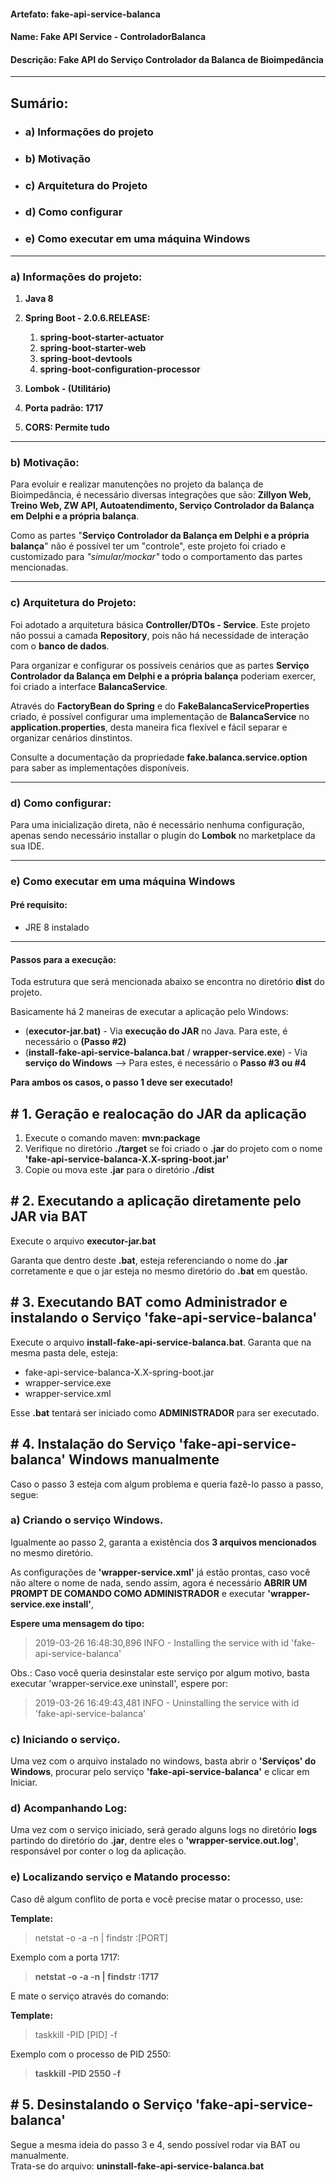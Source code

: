 #### Artefato: fake-api-service-balanca
#### Name: Fake API Service - ControladorBalanca
#### Descrição: Fake API do Serviço Controlador da Balanca de Bioimpedância

---

## Sumário:

- ### a) Informações do projeto
- ### b) Motivação
- ### c) Arquitetura do Projeto
- ### d) Como configurar
- ### e) Como executar em uma máquina Windows

---

### a) Informações do projeto:

1. **Java 8**

2. **Spring Boot - 2.0.6.RELEASE:**
   1. **spring-boot-starter-actuator**
   2. **spring-boot-starter-web**
   3. **spring-boot-devtools**
   4. **spring-boot-configuration-processor**

3. **Lombok - (Utilitário)**

4. **Porta padrão: 1717**

5. **CORS: Permite tudo**

---

### b) Motivação: 

Para evoluir e realizar manutenções no projeto da balança de Bioimpedância, é necessário diversas integrações que são:
**Zillyon Web, Treino Web, ZW API, Autoatendimento, Serviço Controlador da Balança em Delphi e a própria balança**. 

Como as partes "**Serviço Controlador da Balança em Delphi e a própria balança**" não é possível ter um "controle", este projeto foi criado e customizado para *"simular/mockar"* todo o comportamento das partes mencionadas.

---

### c) Arquitetura do Projeto:

Foi adotado a arquitetura básica **Controller/DTOs - Service**.
Este projeto não possui a camada **Repository**, pois não há necessidade de interação com o **banco de dados**.

Para organizar e configurar os possíveis cenários que as partes **Serviço Controlador da Balança em Delphi e a própria balança** poderiam exercer, foi criado a interface **BalancaService**.

Através do **FactoryBean do Spring** e do **FakeBalancaServiceProperties** criado, é possível configurar uma implementação de **BalancaService** no **application.properties**, desta maneira fica flexível e fácil separar e organizar cenários dinstintos.

Consulte a documentação da propriedade **fake.balanca.service.option** para saber as implementações disponíveis.

---

### d) Como configurar:

Para uma inicialização direta, não é necessário nenhuma configuração, apenas sendo necessário installar o plugin do **Lombok** no marketplace da sua IDE.

---

### e) Como executar em uma máquina Windows

#### Pré requisito:

- JRE 8 instalado

---

#### Passos para a execução:

Toda estrutura que será mencionada abaixo se encontra no diretório **dist** do projeto.

Basicamente há 2 maneiras de executar a aplicação pelo Windows:
- (**executor-jar.bat)** - Via **execução do JAR** no Java. Para este, é necessário o **(Passo #2)** 
- (**install-fake-api-service-balanca.bat** / **wrapper-service.exe**) - Via **serviço do Windows** --> Para estes, é necessário o **Passo #3 ou #4**

**Para ambos os casos, o passo 1 deve ser executado!**

## # 1. Geração e realocação do JAR da aplicação

1. Execute o comando maven: **mvn:package**
2. Verifique no diretório **./target** se foi criado o **.jar** do projeto com o nome **'fake-api-service-balanca-X.X-spring-boot.jar'**
3. Copie ou mova este **.jar** para o diretório **./dist**

## # 2. Executando a aplicação diretamente pelo JAR via BAT

Execute o arquivo **executor-jar.bat**

Garanta que dentro deste **.bat**, esteja referenciando o nome do **.jar** corretamente e que
o jar esteja no mesmo diretório do **.bat** em questão.

## # 3. Executando BAT como Administrador e instalando o Serviço 'fake-api-service-balanca'

Execute o arquivo **install-fake-api-service-balanca.bat**.
Garanta que na mesma pasta dele, esteja:

- fake-api-service-balanca-X.X-spring-boot.jar
- wrapper-service.exe
- wrapper-service.xml

Esse **.bat** tentará ser iniciado como **ADMINISTRADOR** para ser executado.

## # 4. Instalação do Serviço 'fake-api-service-balanca' Windows manualmente

Caso o passo 3 esteja com algum problema e queria fazê-lo passo a passo, segue:

### a) Criando o serviço Windows.

Igualmente ao passo 2, garanta a existência dos **3 arquivos mencionados** no mesmo diretório.

As configurações de **'wrapper-service.xml'** já estão prontas, caso você não altere o nome de nada,
sendo assim, agora é necessário **ABRIR UM PROMPT DE COMANDO COMO ADMINISTRADOR** e executar **'wrapper-service.exe install'**,

**Espere uma mensagem do tipo:**
> 2019-03-26 16:48:30,896 INFO  - Installing the service with id 'fake-api-service-balanca'

Obs.: Caso você queria desinstalar este serviço por algum motivo, basta executar 'wrapper-service.exe uninstall', espere por:
> 2019-03-26 16:49:43,481 INFO  - Uninstalling the service with id 'fake-api-service-balanca'

### c) Iniciando o serviço.

Uma vez com o arquivo instalado no windows, basta abrir o **'Serviços' do Windows**, procurar pelo serviço **'fake-api-service-balanca'** e clicar em Iniciar.

### d) Acompanhando Log:

Uma vez com o serviço iniciado, será gerado alguns logs no diretório **logs** partindo do diretório do **.jar**, dentre eles o **'wrapper-service.out.log'**, responsável por conter o log da aplicação.

### e) Localizando serviço e Matando processo:

Caso dê algum conflito de porta e você precise matar o processo, use:

**Template:**
>   netstat -o -a -n | findstr :[PORT]

Exemplo com a porta 1717:
>   **netstat -o -a -n | findstr :1717**

E mate o serviço através do comando:

**Template:**
>   taskkill -PID [PID] -f

Exemplo com o processo de PID 2550:
>   **taskkill -PID 2550 -f**

## # 5. Desinstalando o Serviço 'fake-api-service-balanca'

Segue a mesma ideia do passo 3 e 4, sendo possível rodar via BAT ou manualmente.   
Trata-se do arquivo: **uninstall-fake-api-service-balanca.bat**
